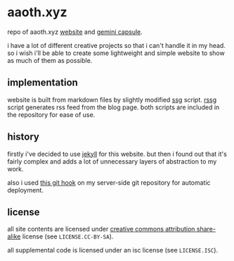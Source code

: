 # aaoth.xyz

repo of aaoth.xyz [website][0] and [gemini capsule][1].

i have a lot of different creative projects so that i can't handle it in my
head. so i wish i'll be able to create some lightweight and simple website to
show as much of them as possible.

[0]:https://aaoth.xyz
[1]:gemini://aaoth.xyz

## implementation

website is built from markdown files by slightly modified [ssg][2] script.
[rssg][3] script generates rss feed from the blog page.
both scripts are included in the repository for ease of use.

[2]:https://rgz.ee/ssg.html
[3]:https://rgz.ee/rssg.html

## history

firstly i've decided to use [jekyll][4] for this website.
but then i found out that it's fairly complex and adds a lot of unnecessary
layers of abstraction to my work.

also i used [this git hook][5] on my server-side git repository for
automatic deployment.

[4]:https://jekyllrb.com
[5]:https://jekyllrb.com/docs/deployment/automated/

## license

all site contents are licensed under
[creative commons attribution share-alike][6] license (see `LICENSE.CC-BY-SA`).

all supplemental code is licensed under an isc license (see `LICENSE.ISC`).

[6]:https://creativecommons.org/licenses/by-sa/4.0/
